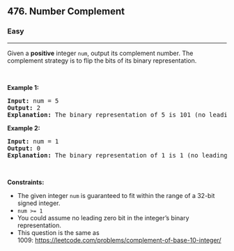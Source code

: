 <h2>476. Number Complement</h2><h3>Easy</h3><hr><div><p>Given a <strong>positive</strong> integer <code>num</code>, output its complement number. The complement strategy is to flip the bits of its binary representation.</p>

<p>&nbsp;</p>
<p><strong>Example 1:</strong></p>

<pre><strong>Input:</strong> num = 5
<strong>Output:</strong> 2
<strong>Explanation:</strong> The binary representation of 5 is 101 (no leading zero bits), and its complement is 010. So you need to output 2.
</pre>

<p><strong>Example 2:</strong></p>

<pre><strong>Input:</strong> num = 1
<strong>Output:</strong> 0
<strong>Explanation:</strong> The binary representation of 1 is 1 (no leading zero bits), and its complement is 0. So you need to output 0.
</pre>

<p>&nbsp;</p>
<p><strong>Constraints:</strong></p>

<ul>
	<li>The given integer <code>num</code> is guaranteed to fit within the range of a 32-bit signed integer.</li>
	<li><code>num &gt;= 1</code></li>
	<li>You could assume no leading zero bit in the integer’s binary representation.</li>
	<li>This question is the same as 1009:&nbsp;<a href="https://leetcode.com/problems/complement-of-base-10-integer/">https://leetcode.com/problems/complement-of-base-10-integer/</a></li>
</ul>
</div>